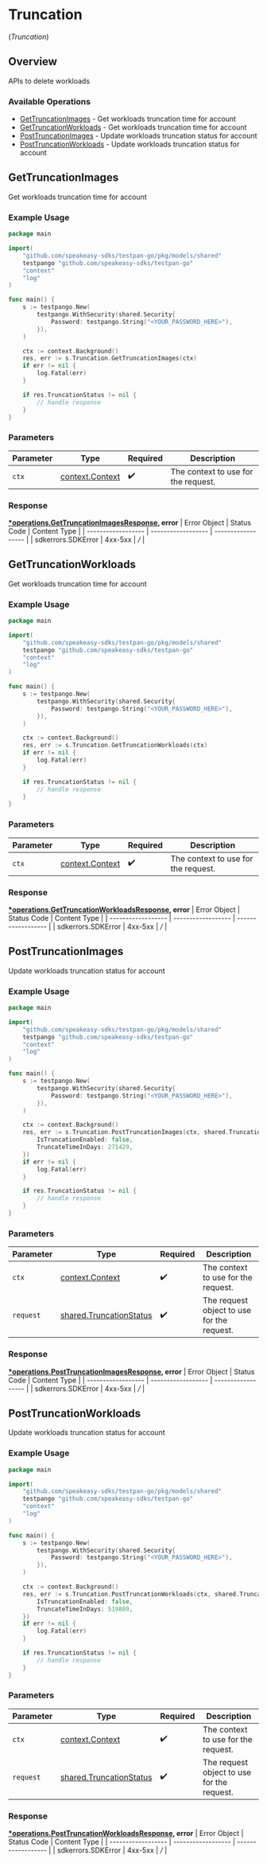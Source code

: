 # Truncation
(*Truncation*)

## Overview

APIs to delete workloads

### Available Operations

* [GetTruncationImages](#gettruncationimages) - Get workloads truncation time for account
* [GetTruncationWorkloads](#gettruncationworkloads) - Get workloads truncation time for account
* [PostTruncationImages](#posttruncationimages) - Update workloads truncation status for account
* [PostTruncationWorkloads](#posttruncationworkloads) - Update workloads truncation status for account

## GetTruncationImages

Get workloads truncation time for account

### Example Usage

```go
package main

import(
	"github.com/speakeasy-sdks/testpan-go/pkg/models/shared"
	testpango "github.com/speakeasy-sdks/testpan-go"
	"context"
	"log"
)

func main() {
    s := testpango.New(
        testpango.WithSecurity(shared.Security{
            Password: testpango.String("<YOUR_PASSWORD_HERE>"),
        }),
    )

    ctx := context.Background()
    res, err := s.Truncation.GetTruncationImages(ctx)
    if err != nil {
        log.Fatal(err)
    }

    if res.TruncationStatus != nil {
        // handle response
    }
}
```

### Parameters

| Parameter                                             | Type                                                  | Required                                              | Description                                           |
| ----------------------------------------------------- | ----------------------------------------------------- | ----------------------------------------------------- | ----------------------------------------------------- |
| `ctx`                                                 | [context.Context](https://pkg.go.dev/context#Context) | :heavy_check_mark:                                    | The context to use for the request.                   |


### Response

**[*operations.GetTruncationImagesResponse](../../pkg/models/operations/gettruncationimagesresponse.md), error**
| Error Object       | Status Code        | Content Type       |
| ------------------ | ------------------ | ------------------ |
| sdkerrors.SDKError | 4xx-5xx            | */*                |

## GetTruncationWorkloads

Get workloads truncation time for account

### Example Usage

```go
package main

import(
	"github.com/speakeasy-sdks/testpan-go/pkg/models/shared"
	testpango "github.com/speakeasy-sdks/testpan-go"
	"context"
	"log"
)

func main() {
    s := testpango.New(
        testpango.WithSecurity(shared.Security{
            Password: testpango.String("<YOUR_PASSWORD_HERE>"),
        }),
    )

    ctx := context.Background()
    res, err := s.Truncation.GetTruncationWorkloads(ctx)
    if err != nil {
        log.Fatal(err)
    }

    if res.TruncationStatus != nil {
        // handle response
    }
}
```

### Parameters

| Parameter                                             | Type                                                  | Required                                              | Description                                           |
| ----------------------------------------------------- | ----------------------------------------------------- | ----------------------------------------------------- | ----------------------------------------------------- |
| `ctx`                                                 | [context.Context](https://pkg.go.dev/context#Context) | :heavy_check_mark:                                    | The context to use for the request.                   |


### Response

**[*operations.GetTruncationWorkloadsResponse](../../pkg/models/operations/gettruncationworkloadsresponse.md), error**
| Error Object       | Status Code        | Content Type       |
| ------------------ | ------------------ | ------------------ |
| sdkerrors.SDKError | 4xx-5xx            | */*                |

## PostTruncationImages

Update workloads truncation status for account

### Example Usage

```go
package main

import(
	"github.com/speakeasy-sdks/testpan-go/pkg/models/shared"
	testpango "github.com/speakeasy-sdks/testpan-go"
	"context"
	"log"
)

func main() {
    s := testpango.New(
        testpango.WithSecurity(shared.Security{
            Password: testpango.String("<YOUR_PASSWORD_HERE>"),
        }),
    )

    ctx := context.Background()
    res, err := s.Truncation.PostTruncationImages(ctx, shared.TruncationStatus{
        IsTruncationEnabled: false,
        TruncateTimeInDays: 271429,
    })
    if err != nil {
        log.Fatal(err)
    }

    if res.TruncationStatus != nil {
        // handle response
    }
}
```

### Parameters

| Parameter                                                              | Type                                                                   | Required                                                               | Description                                                            |
| ---------------------------------------------------------------------- | ---------------------------------------------------------------------- | ---------------------------------------------------------------------- | ---------------------------------------------------------------------- |
| `ctx`                                                                  | [context.Context](https://pkg.go.dev/context#Context)                  | :heavy_check_mark:                                                     | The context to use for the request.                                    |
| `request`                                                              | [shared.TruncationStatus](../../pkg/models/shared/truncationstatus.md) | :heavy_check_mark:                                                     | The request object to use for the request.                             |


### Response

**[*operations.PostTruncationImagesResponse](../../pkg/models/operations/posttruncationimagesresponse.md), error**
| Error Object       | Status Code        | Content Type       |
| ------------------ | ------------------ | ------------------ |
| sdkerrors.SDKError | 4xx-5xx            | */*                |

## PostTruncationWorkloads

Update workloads truncation status for account

### Example Usage

```go
package main

import(
	"github.com/speakeasy-sdks/testpan-go/pkg/models/shared"
	testpango "github.com/speakeasy-sdks/testpan-go"
	"context"
	"log"
)

func main() {
    s := testpango.New(
        testpango.WithSecurity(shared.Security{
            Password: testpango.String("<YOUR_PASSWORD_HERE>"),
        }),
    )

    ctx := context.Background()
    res, err := s.Truncation.PostTruncationWorkloads(ctx, shared.TruncationStatus{
        IsTruncationEnabled: false,
        TruncateTimeInDays: 519889,
    })
    if err != nil {
        log.Fatal(err)
    }

    if res.TruncationStatus != nil {
        // handle response
    }
}
```

### Parameters

| Parameter                                                              | Type                                                                   | Required                                                               | Description                                                            |
| ---------------------------------------------------------------------- | ---------------------------------------------------------------------- | ---------------------------------------------------------------------- | ---------------------------------------------------------------------- |
| `ctx`                                                                  | [context.Context](https://pkg.go.dev/context#Context)                  | :heavy_check_mark:                                                     | The context to use for the request.                                    |
| `request`                                                              | [shared.TruncationStatus](../../pkg/models/shared/truncationstatus.md) | :heavy_check_mark:                                                     | The request object to use for the request.                             |


### Response

**[*operations.PostTruncationWorkloadsResponse](../../pkg/models/operations/posttruncationworkloadsresponse.md), error**
| Error Object       | Status Code        | Content Type       |
| ------------------ | ------------------ | ------------------ |
| sdkerrors.SDKError | 4xx-5xx            | */*                |
